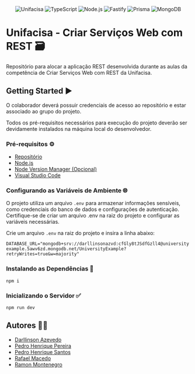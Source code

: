 <div align="center">
  <img alt="Unifacisa" src="https://img.shields.io/badge/Unifacisa-00599C?style=for-the-badge&logo=java&logoColor=white">
  <img alt="TypeScript" src="https://img.shields.io/badge/TypeScript-007ACC?style=for-the-badge&logo=typescript&logoColor=white">
  <img alt="Node.js" src="https://img.shields.io/badge/Node.js-43853D?style=for-the-badge&logo=node.js&logoColor=white">
  <img alt="Fastify" src="https://img.shields.io/badge/fastify-202020?style=for-the-badge&logo=fastify&logoColor=white">
  <img alt="Prisma" src="https://img.shields.io/badge/Prisma-3982CE?style=for-the-badge&logo=Prisma&logoColor=white">
  <img alt="MongoDB" src="https://img.shields.io/badge/MongoDB-4EA94B?style=for-the-badge&logo=mongodb&logoColor=white">
</div>

# Unifacisa - Criar Serviços Web com REST 🗃️

Repositório para alocar a aplicação REST desenvolvida durante as aulas da competência de Criar Serviços Web com REST da Unifacisa.

## Getting Started ▶️

O colaborador deverá possuir credenciais de acesso ao repositório e estar associado ao grupo do projeto.

Todos os pré-requisitos necessários para execução do projeto deverão ser devidamente instalados na máquina local do desenvolvedor.

### Pré-requisitos ⚙️

- [Repositório](https://github.com/darllinsonazvd/web-rest-unifacisa)
- [Node.js](https://nodejs.org/en)
- [Node Version Manager (Opcional)](https://github.com/nvm-sh/nvm)
- [Visual Studio Code](https://code.visualstudio.com/)

### Configurando as Variáveis de Ambiente 🌐

O projeto utiliza um arquivo `.env` para armazenar informações sensíveis, como credenciais do banco de dados e configurações de autenticação. Certifique-se de criar um arquivo .env na raiz do projeto e configurar as variáveis necessárias.

Crie um arquivo `.env` na raiz do projeto e insira a linha abaixo:

`DATABASE_URL="mongodb+srv://darllinsonazvd:cfGly8tJSdfGzll4@universityexample.5awv6zd.mongodb.net/UniversityExample?retryWrites=true&w=majority"`

### Instalando as Dependências 💾

`npm i`

### Inicializando o Servidor ✅

`npm run dev`

## Autores 🧑‍💻

- [Darllinson Azevedo](https://github.com/darllinsonazvd)
- [Pedro Henrique Pereira](https://github.com/pedrohpdo)
- [Pedro Henrique Santos](https://github.com/pedrohsantosg)
- [Rafael Macedo](https://github.com/rafaelmacedos)
- [Ramon Montenegro](https://github.com/ramonmontenegropng)
